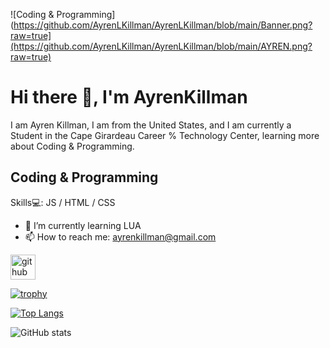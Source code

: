 
![Coding & Programming](https://github.com/AyrenLKillman/AyrenLKillman/blob/main/Banner.png?raw=true](https://github.com/AyrenLKillman/AyrenLKillman/blob/main/AYREN.png?raw=true)

# Hi there 👋, I'm AyrenKillman
I am Ayren Killman, I am from the United States, and I am currently a Student in the Cape Girardeau Career % Technology Center, learning more about Coding & Programming.
## Coding & Programming
Skills💻: JS / HTML / CSS

- 🌱 I’m currently learning LUA 
- 📫 How to reach me: ayrenkillman@gmail.com 


[<img src='https://cdn.jsdelivr.net/npm/simple-icons@3.0.1/icons/github.svg' alt='github' height='40'>](https://github.com/AyrenLKillman)  

[![trophy](https://github-profile-trophy.vercel.app/?username=AyrenLKillman)](https://github.com/ryo-ma/github-profile-trophy)

[![Top Langs](https://github-readme-stats.vercel.app/api/top-langs/?username=AyrenLKillman)](https://github.com/anuraghazra/github-readme-stats)

![GitHub stats](https://github-readme-stats.vercel.app/api?username=AyrenLKillman&show_icons=true)  

